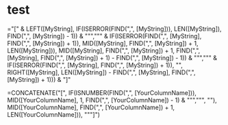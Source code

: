 # test
="[" & LEFT([MyString], IF(ISERROR(FIND(",", [MyString])), LEN([MyString]), FIND(",", [MyString]) - 1)) & """,""" & IF(ISERROR(FIND(",", [MyString], FIND(",", [MyString]) + 1)), MID([MyString], FIND(",", [MyString]) + 1, LEN([MyString])), MID([MyString], FIND(",", [MyString]) + 1, FIND(",", [MyString], FIND(",", [MyString]) + 1) - FIND(",", [MyString]) - 1)) & """,""" & IF(ISERROR(FIND(",", [MyString], FIND(",", [MyString]) + 1)), "", RIGHT([MyString], LEN([MyString]) - FIND(",", [MyString], FIND(",", [MyString]) + 1))) & "]"

=CONCATENATE("[", IF(ISNUMBER(FIND(",", [YourColumnName])), MID([YourColumnName], 1, FIND(",", [YourColumnName]) - 1) & """,""", ""), MID([YourColumnName], FIND(",", [YourColumnName]) + 1, LEN([YourColumnName])), """]")
